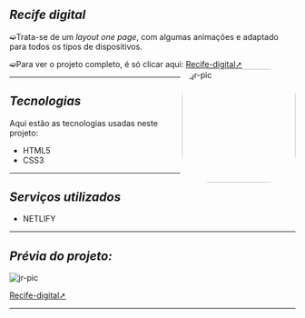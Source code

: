 ## _Recife digital_

➫Trata-se de um _layout one page_, com algumas animações e adaptado para todos os tipos de dispositivos.

➫Para ver o projeto completo, é só clicar aqui: [Recife-digital➚](https://recife-digital.netlify.app/)
<img align="right" alt="jr-pic" height="200" style="border-radius:50px;" src="https://user-images.githubusercontent.com/110427773/194069922-0be25680-1468-4d28-8b93-3777447d2b04.PNG">
***
## _Tecnologias_ 

Aqui estão as tecnologias usadas neste projeto:

* HTML5
* CSS3
***
## _Serviços utilizados_
* NETLIFY
***
## _Prévia do projeto:_ 
<img align="center" alt="jr-pic"  src="https://user-images.githubusercontent.com/110427773/194071678-2164594b-58f3-490f-937c-0d9303a8cc7c.png">

[Recife-digital➚](https://recife-digital.netlify.app/)
***






 
